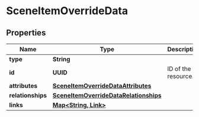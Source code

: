 

# SceneItemOverrideData


## Properties

Name | Type | Description | Notes
------------ | ------------- | ------------- | -------------
**type** | **String** |  | 
**id** | **UUID** | ID of the resource. | 
**attributes** | [**SceneItemOverrideDataAttributes**](SceneItemOverrideDataAttributes.md) |  | 
**relationships** | [**SceneItemOverrideDataRelationships**](SceneItemOverrideDataRelationships.md) |  | 
**links** | [**Map&lt;String, Link&gt;**](Link.md) |  |  [optional]



